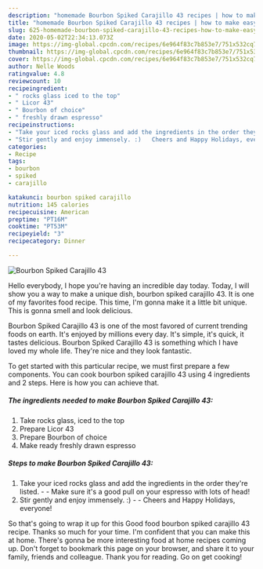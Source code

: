 ```yaml
---
description: "homemade Bourbon Spiked Carajillo 43 recipes | how to make easy Bourbon Spiked Carajillo 43"
title: "homemade Bourbon Spiked Carajillo 43 recipes | how to make easy Bourbon Spiked Carajillo 43"
slug: 625-homemade-bourbon-spiked-carajillo-43-recipes-how-to-make-easy-bourbon-spiked-carajillo-43
date: 2020-05-02T22:34:13.073Z
image: https://img-global.cpcdn.com/recipes/6e964f83c7b853e7/751x532cq70/bourbon-spiked-carajillo-43-recipe-main-photo.jpg
thumbnail: https://img-global.cpcdn.com/recipes/6e964f83c7b853e7/751x532cq70/bourbon-spiked-carajillo-43-recipe-main-photo.jpg
cover: https://img-global.cpcdn.com/recipes/6e964f83c7b853e7/751x532cq70/bourbon-spiked-carajillo-43-recipe-main-photo.jpg
author: Nelle Woods
ratingvalue: 4.8
reviewcount: 10
recipeingredient:
- " rocks glass iced to the top"
- " Licor 43"
- " Bourbon of choice"
- " freshly drawn espresso"
recipeinstructions:
- "Take your iced rocks glass and add the ingredients in the order they&#39;re listed.  Make sure it&#39;s a good pull on your espresso with lots of head!"
- "Stir gently and enjoy immensely. :)   Cheers and Happy Holidays, everyone!"
categories:
- Recipe
tags:
- bourbon
- spiked
- carajillo

katakunci: bourbon spiked carajillo 
nutrition: 145 calories
recipecuisine: American
preptime: "PT16M"
cooktime: "PT53M"
recipeyield: "3"
recipecategory: Dinner

---
```



![Bourbon Spiked Carajillo 43](https://img-global.cpcdn.com/recipes/6e964f83c7b853e7/751x532cq70/bourbon-spiked-carajillo-43-recipe-main-photo.jpg)

Hello everybody, I hope you're having an incredible day today. Today, I will show you a way to make a unique dish, bourbon spiked carajillo 43. It is one of my favorites food recipe. This time, I'm gonna make it a little bit unique. This is gonna smell and look delicious.



Bourbon Spiked Carajillo 43 is one of the most favored of current trending foods on earth. It's enjoyed by millions every day. It's simple, it's quick, it tastes delicious. Bourbon Spiked Carajillo 43 is something which I have loved my whole life. They're nice and they look fantastic.


To get started with this particular recipe, we must first prepare a few components. You can cook bourbon spiked carajillo 43 using 4 ingredients and 2 steps. Here is how you can achieve that.

<!--inarticleads1-->

##### The ingredients needed to make Bourbon Spiked Carajillo 43:

1. Take  rocks glass, iced to the top
1. Prepare  Licor 43
1. Prepare  Bourbon of choice
1. Make ready  freshly drawn espresso




<!--inarticleads2-->

##### Steps to make Bourbon Spiked Carajillo 43:

1. Take your iced rocks glass and add the ingredients in the order they&#39;re listed. -  - Make sure it&#39;s a good pull on your espresso with lots of head!
1. Stir gently and enjoy immensely. :)  -  - Cheers and Happy Holidays, everyone!




So that's going to wrap it up for this Good food bourbon spiked carajillo 43 recipe. Thanks so much for your time. I'm confident that you can make this at home. There's gonna be more interesting food at home recipes coming up. Don't forget to bookmark this page on your browser, and share it to your family, friends and colleague. Thank you for reading. Go on get cooking!
